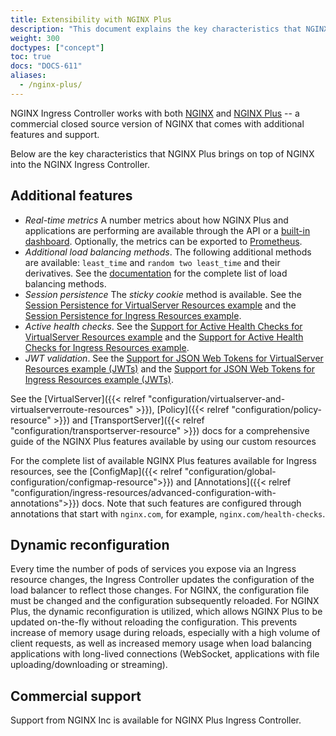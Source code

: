 ```yaml
---
title: Extensibility with NGINX Plus
description: "This document explains the key characteristics that NGINX Plus brings on top of NGINX into the NGINX Ingress Controller."
weight: 300
doctypes: ["concept"]
toc: true
docs: "DOCS-611"
aliases:
  - /nginx-plus/
---
```



NGINX Ingress Controller works with both [NGINX](https://nginx.org/) and [NGINX Plus](https://www.nginx.com/products/nginx/) -- a commercial closed source version of NGINX that comes with additional features and support.

Below are the key characteristics that NGINX Plus brings on top of NGINX into the NGINX Ingress Controller.

## Additional features

- *Real-time metrics* A number metrics about how NGINX Plus and applications are performing are available through the API or a [built-in dashboard](https://docs.nginx.com/nginx-ingress-controller/logging-and-monitoring/status-page/). Optionally, the metrics can be exported to [Prometheus](https://docs.nginx.com/nginx-ingress-controller/logging-and-monitoring/prometheus/).
- *Additional load balancing methods*. The following additional methods are available: `least_time` and `random two least_time` and their derivatives. See the [documentation](https://nginx.org/en/docs/http/ngx_http_upstream_module.html) for the complete list of load balancing methods.
- *Session persistence* The *sticky cookie* method is available. See the [Session Persistence for VirtualServer Resources example](https://github.com/nginxinc/kubernetes-ingress/tree/v3.2.1/examples/custom-resources/session-persistence) and the [Session Persistence for Ingress Resources example](https://github.com/nginxinc/kubernetes-ingress/tree/v3.2.1/examples/ingress-resources/session-persistence).
- *Active health checks*. See the [Support for Active Health Checks for VirtualServer Resources example](https://github.com/nginxinc/kubernetes-ingress/tree/v3.2.1/examples/custom-resources/health-checks) and the [Support for Active Health Checks for Ingress Resources example](https://github.com/nginxinc/kubernetes-ingress/tree/v3.2.1/examples/ingress-resources/health-checks).
- *JWT validation*. See the [Support for JSON Web Tokens for VirtualServer Resources example (JWTs)](https://github.com/nginxinc/kubernetes-ingress/tree/v3.2.1/examples/custom-resources/jwt) and the [Support for JSON Web Tokens for Ingress Resources example (JWTs)](https://github.com/nginxinc/kubernetes-ingress/tree/v3.2.1/examples/ingress-resources/jwt).

See the [VirtualServer]({{< relref "configuration/virtualserver-and-virtualserverroute-resources" >}}), [Policy]({{< relref "configuration/policy-resource" >}}) and [TransportServer]({{< relref "configuration/transportserver-resource" >}}) docs  for a comprehensive guide of the NGINX Plus features available by using our custom resources

For the complete list of available NGINX Plus features available for Ingress resources, see the [ConfigMap]({{< relref "configuration/global-configuration/configmap-resource">}}) and [Annotations]({{< relref "configuration/ingress-resources/advanced-configuration-with-annotations">}}) docs. Note that such features are configured through annotations that start with `nginx.com`, for example, `nginx.com/health-checks`.

## Dynamic reconfiguration

Every time the number of pods of services you expose via an Ingress resource changes, the Ingress Controller updates the configuration of the load balancer to reflect those changes. For NGINX, the configuration file must be changed and the configuration subsequently reloaded. For NGINX Plus, the dynamic reconfiguration is utilized, which allows NGINX Plus to be updated on-the-fly without reloading the configuration. This prevents increase of memory usage during reloads, especially with a high volume of client requests, as well as increased memory usage when load balancing applications with long-lived connections (WebSocket, applications with file uploading/downloading or streaming).

## Commercial support

Support from NGINX Inc is available for NGINX Plus Ingress Controller.
